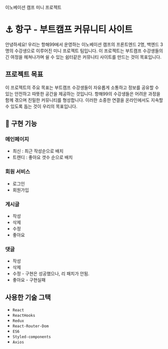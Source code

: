  이노베이션 캠프 미니 프로젝트 
# ⚓ 항구 - 부트캠프 커뮤니티 사이트
안녕하세요! 우리는 항해99에서 운영하는 이노베이션 캠프의 프론트엔드 2명, 백엔드 3명의 수강생으로 이루어진 미니 프로젝트 팀입니다. 이 프로젝트는 부트캠프 수강생들의 긴 여정을 헤쳐나가며 쉴 수 있는 쉼터같은 커뮤니티 사이트를 만드는 것이 목표입니다.

## 프로젝트 목표
이 프로젝트의 주요 목표는 부트캠프 수강생들이 자유롭게 소통하고 정보를 공유할 수 있는 안전하고 따뜻한 공간을 제공하는 것입니다. 항해99의 수강생들은 어려운 과정을 함께 겪으며 친밀한 커뮤니티를 형성합니다. 이러한 소중한 연결을 온라인에서도 지속할 수 있도록 돕는 것이 우리의 목표입니다.

## 🌊 구현 기능


### 메인페이지
 - 최신 : 최근 작성순으로 배치
 - 트렌디 : 좋아요 갯수 순으로 배치

### 회원 서비스
- 로그인
- 회원가입

### 게시글
- 작성
- 삭제
- 수정
- 좋아요

### 댓글
- 작성
- 삭제
- 수정 - 구현은 성공했으나, 리 패치가 안됨.
- 좋아요 - 구현실패

## 사용한 기술 그택
 - ```React```
 - ```ReactHooks```
 - ```Redux```
 - ```React-Router-Dom```
 - ```ES6```
 - ```Styled-components```
 - ```Axios```